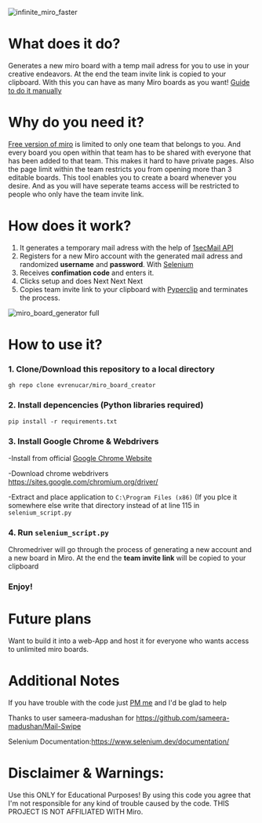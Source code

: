 ![infinite_miro_faster](https://user-images.githubusercontent.com/34896403/151658306-07350e0f-8375-4670-9432-686e6997f435.gif)




# What does it do?
Generates a new miro board with a temp mail adress for you to use in your creative endeavors. At the end the team invite link is copied to your clipboard. With this you can have as many Miro boards as you want!
[Guide to do it manually](https://evrenucar.notion.site/How-to-open-infinite-Miro-boards-51dc9956257e4ce8a0e911064fb31d19)

# Why do you need it?
[Free version of miro](https://miro.com/pricing/) is limited to only one team that belongs to you. And every board you open within that team has to be shared with everyone that has been added to that team. This makes it hard to have private pages. Also the page limit within the team restricts you from opening more than 3 editable boards.
This tool enables you to create a board whenever you desire. And as you will have seperate teams access will be restricted to people who only have the team invite link.


# How does it work?
1. It generates a temporary mail adress with the help of [1secMail API](https://www.1secmail.com/api/)
2. Registers for a new Miro account with the generated mail adress and randomized **username** and **password**. With [Selenium](https://www.selenium.dev/) 
3. Receives **confimation code** and enters it.
4. Clicks setup and does Next Next Next
5. Copies team invite link to your clipboard with [Pyperclip](pyperclip) and terminates the process.

![miro_board_generator full](https://user-images.githubusercontent.com/34896403/151537904-6623d0ca-d08c-4386-a2f1-528e4c2e6542.gif)


# How to use it?
### 1. Clone/Download this repository to a local directory
`gh repo clone evrenucar/miro_board_creator`

### 2. Install depencencies (Python libraries required)
`pip install -r requirements.txt`

### 3. Install Google Chrome & Webdrivers
-Install from official [Google Chrome Website](https://www.google.com/intl/tr_tr/chrome/)

-Download chrome webdrivers https://sites.google.com/chromium.org/driver/

-Extract and place application to `C:\Program Files (x86)` (If you plce it somewhere else write that directory instead of <!--PATH = "C:\Program Files (x86)\chromedriver.exe" --> at line 115 in `selenium_script.py`

### 4. Run `selenium_script.py`
Chromedriver will go through the process of generating a new account and a new board in Miro. At the end the **team invite link** will be copied to your clipboard

### Enjoy!

# Future plans
Want to build it into a web-App and host it for everyone who wants access to unlimited miro boards. 

# Additional Notes
If you have trouble with the code just [PM me](https://www.instagram.com/evren.builds/) and I'd be glad to help

Thanks to user sameera-madushan for https://github.com/sameera-madushan/Mail-Swipe

Selenium Documentation:https://www.selenium.dev/documentation/

# Disclaimer & Warnings:

Use this ONLY for Educational Purposes! By using this code you agree that I'm not responsible for any kind of trouble caused by the code. THIS PROJECT IS NOT AFFILIATED WITH Miro.
